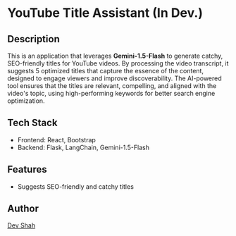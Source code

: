 # YouTube Title Assistant (In Dev.)

## Description

This is an application that leverages **Gemini-1.5-Flash** to generate catchy, SEO-friendly titles for YouTube videos. By processing the video transcript, it suggests 5 optimized titles that capture the essence of the content, designed to engage viewers and improve discoverability. The AI-powered tool ensures that the titles are relevant, compelling, and aligned with the video's topic, using high-performing keywords for better search engine optimization.

## Tech Stack

- Frontend: React, Bootstrap
- Backend: Flask, LangChain, Gemini-1.5-Flash

## Features

- Suggests SEO-friendly and catchy titles

## Author

[Dev Shah](https://github.com/busycaesar)
